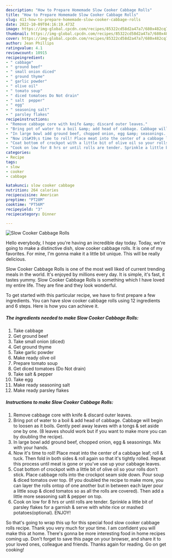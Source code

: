 ```yaml
---
description: "How to Prepare Homemade Slow Cooker Cabbage Rolls"
title: "How to Prepare Homemade Slow Cooker Cabbage Rolls"
slug: 411-how-to-prepare-homemade-slow-cooker-cabbage-rolls
date: 2022-10-09T04:16:19.473Z
image: https://img-global.cpcdn.com/recipes/85322cd58d2a47a7/680x482cq70/slow-cooker-cabbage-rolls-recipe-main-photo.jpg
thumbnail: https://img-global.cpcdn.com/recipes/85322cd58d2a47a7/680x482cq70/slow-cooker-cabbage-rolls-recipe-main-photo.jpg
cover: https://img-global.cpcdn.com/recipes/85322cd58d2a47a7/680x482cq70/slow-cooker-cabbage-rolls-recipe-main-photo.jpg
author: Jean Phillips
ratingvalue: 4.1
reviewcount: 10915
recipeingredient:
- " cabbage"
- " ground beef"
- " small onion diced"
- " ground thyme"
- " garlic powder"
- " olive oil"
- " tomato soup"
- " diced tomatoes Do Not drain"
- " salt  pepper"
- " egg"
- " seasoning salt"
- " parsley flakes"
recipeinstructions:
- "Remove cabbage core with knife &amp; discard outer leaves."
- "Bring pot of water to a boil &amp; add head of cabbage. Cabbage will begin to loosen as it boils. Gently peel away leaves with a tongs &amp; set aside one by one. (8 leaves should work but if you want to make more you can by doubling the recipe)."
- "In large bowl add ground beef, chopped onion, egg &amp; seasonings. Mix with your hands."
- "Now it&#39;s time to roll! Place meat into the center of a cabbage leaf; roll &amp; tuck. Then fold in both sides &amp; roll again so that it&#39;s tightly rolled. Repeat this process until meat is gone or you&#39;ve use up your cabbage leaves."
- "Coat bottom of crockpot with a little bit of olive oil so your rolls don&#39;t stick. Place cabbage rolls into the crockpot seam side down. Pour soup &amp; diced tomatos over top. (If you doubled the recipe to make more, you can layer the rolls ontop of one another but in between each layer pour a little soup &amp; diced tomatos so as all the rolls are covered). Then add a little more seasoning salt &amp; pepper on top."
- "Cook on low for 8 hrs or until rolls are tender. Sprinkle a little bit of parsley flakes for a garnish &amp; serve with white rice or mashed potatoes(optional). ENJOY!"
categories:
- Recipe
tags:
- slow
- cooker
- cabbage

katakunci: slow cooker cabbage 
nutrition: 264 calories
recipecuisine: American
preptime: "PT28M"
cooktime: "PT56M"
recipeyield: "3"
recipecategory: Dinner

---
```



![Slow Cooker Cabbage Rolls](https://img-global.cpcdn.com/recipes/85322cd58d2a47a7/680x482cq70/slow-cooker-cabbage-rolls-recipe-main-photo.jpg)

Hello everybody, I hope you're having an incredible day today. Today, we're going to make a distinctive dish, slow cooker cabbage rolls. It is one of my favorites. For mine, I'm gonna make it a little bit unique. This will be really delicious.

Slow Cooker Cabbage Rolls is one of the most well liked of current trending meals in the world. It's enjoyed by millions every day. It is simple, it's fast, it tastes yummy. Slow Cooker Cabbage Rolls is something which I have loved my entire life. They are fine and they look wonderful.




To get started with this particular recipe, we have to first prepare a few ingredients. You can have slow cooker cabbage rolls using 12 ingredients and 6 steps. Here is how you can achieve it.

<!--inarticleads1-->

##### The ingredients needed to make Slow Cooker Cabbage Rolls:

1. Take  cabbage
1. Get  ground beef
1. Take  small onion (diced)
1. Get  ground thyme
1. Take  garlic powder
1. Make ready  olive oil
1. Prepare  tomato soup
1. Get  diced tomatoes (Do Not drain)
1. Take  salt &amp; pepper
1. Take  egg
1. Make ready  seasoning salt
1. Make ready  parsley flakes




<!--inarticleads2-->

##### Instructions to make Slow Cooker Cabbage Rolls:

1. Remove cabbage core with knife &amp; discard outer leaves.
1. Bring pot of water to a boil &amp; add head of cabbage. Cabbage will begin to loosen as it boils. Gently peel away leaves with a tongs &amp; set aside one by one. (8 leaves should work but if you want to make more you can by doubling the recipe).
1. In large bowl add ground beef, chopped onion, egg &amp; seasonings. Mix with your hands.
1. Now it&#39;s time to roll! Place meat into the center of a cabbage leaf; roll &amp; tuck. Then fold in both sides &amp; roll again so that it&#39;s tightly rolled. Repeat this process until meat is gone or you&#39;ve use up your cabbage leaves.
1. Coat bottom of crockpot with a little bit of olive oil so your rolls don&#39;t stick. Place cabbage rolls into the crockpot seam side down. Pour soup &amp; diced tomatos over top. (If you doubled the recipe to make more, you can layer the rolls ontop of one another but in between each layer pour a little soup &amp; diced tomatos so as all the rolls are covered). Then add a little more seasoning salt &amp; pepper on top.
1. Cook on low for 8 hrs or until rolls are tender. Sprinkle a little bit of parsley flakes for a garnish &amp; serve with white rice or mashed potatoes(optional). ENJOY!




So that's going to wrap this up for this special food slow cooker cabbage rolls recipe. Thank you very much for your time. I am confident you will make this at home. There's gonna be more interesting food in home recipes coming up. Don't forget to save this page on your browser, and share it to your loved ones, colleague and friends. Thanks again for reading. Go on get cooking!
